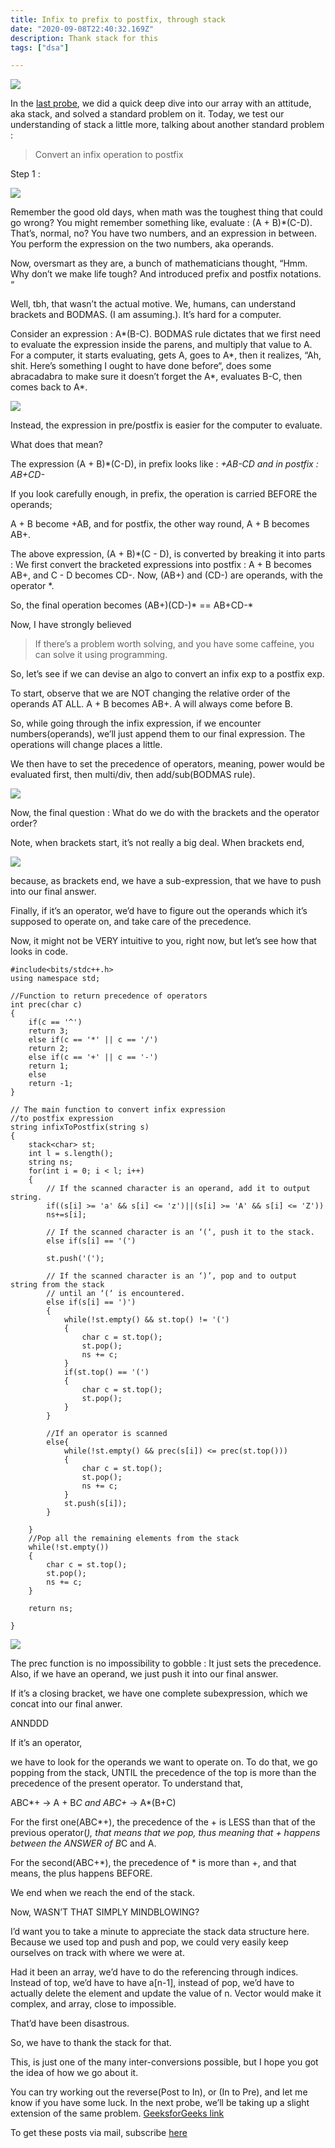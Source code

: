 ```yaml
---
title: Infix to prefix to postfix, through stack
date: "2020-09-08T22:40:32.169Z"
description: Thank stack for this
tags: ["dsa"]

---
```


![](./j.jpg)

In the [last probe](https://dkprobes.tech/Data-Structures/paren-check), we did a quick deep dive into our array with an attitude, aka stack, and solved a standard problem on it. Today, we test our understanding of stack a little more, talking about another standard problem : 

> Convert an infix operation to postfix

Step 1 : 

![](./h.jpg)

Remember the good old days, when math was the toughest thing that could go wrong? You might remember something like, evaluate : (A + B)*(C-D). That’s, normal, no? You have two numbers, and an expression in between. You perform the expression on the two numbers, aka operands.

Now, oversmart as they are, a bunch of mathematicians thought, “Hmm. Why don’t we make life tough? And introduced prefix and postfix notations. “ 

Well, tbh, that wasn’t the actual motive. We, humans, can understand brackets and BODMAS. (I am assuming.). It’s hard for a computer.

Consider an expression : A*(B-C). BODMAS rule dictates that we first need to evaluate the expression inside the parens, and multiply that value to A. For a computer, it starts evaluating, gets A, goes to A*, then it realizes, “Ah, shit. Here’s something I ought to have done before“, does some abracadabra to make sure it doesn’t forget the A*, evaluates B-C, then comes back to A*.

![](./w.jpg)

Instead, the expression in pre/postfix is easier for the computer to evaluate. 

What does that mean?

The expression (A + B)*(C-D), in prefix looks like : *+AB-CD and in postfix : AB+CD-*

If you look carefully enough, in prefix, the operation is carried BEFORE the operands;

A + B become +AB, and for postfix, the other way round, A + B becomes AB+. 

The above expression, (A + B)*(C - D), is converted by breaking it into parts : We first convert the bracketed expressions into postfix : A + B becomes AB+, and C - D becomes CD-. Now, (AB+) and (CD-) are operands, with the operator *.

So, the final operation becomes (AB+)(CD-)* == AB+CD-*

Now, I have strongly believed

> If there’s a problem worth solving, and you have some caffeine, you can solve it using programming.

So, let’s see if we can devise an algo to convert an infix exp to a postfix exp. 

To start, observe that we are NOT changing the relative order of the operands AT ALL. A + B becomes AB+. A will always come before B.

So, while going through the infix expression, if we encounter numbers(operands), we’ll just append them to our final expression. The operations will change places a little.

We then have to set the precedence of operators, meaning, power would be evaluated first, then multi/div, then add/sub(BODMAS rule).

![](./m.jpg)

Now, the final question : What do we do with the brackets and the operator order? 

Note, when brackets start, it’s not really a big deal. When brackets end, 

![](./b.jpg)

because, as brackets end, we have a sub-expression, that we have to push into our final answer.

Finally, if it’s an operator, we’d have to figure out the operands which it’s supposed to operate on, and take care of the precedence.

Now, it might not be VERY intuitive to you, right now, but let’s see how that looks in code.
```
#include<bits/stdc++.h> 
using namespace std; 

//Function to return precedence of operators 
int prec(char c) 
{ 
	if(c == '^') 
	return 3; 
	else if(c == '*' || c == '/') 
	return 2; 
	else if(c == '+' || c == '-') 
	return 1; 
	else
	return -1; 
} 

// The main function to convert infix expression 
//to postfix expression 
string infixToPostfix(string s) 
{ 
	stack<char> st; 
	int l = s.length(); 
	string ns; 
	for(int i = 0; i < l; i++) 
	{ 
		// If the scanned character is an operand, add it to output string. 
		if((s[i] >= 'a' && s[i] <= 'z')||(s[i] >= 'A' && s[i] <= 'Z')) 
		ns+=s[i]; 

		// If the scanned character is an ‘(‘, push it to the stack. 
		else if(s[i] == '(') 
		
		st.push('('); 
		
		// If the scanned character is an ‘)’, pop and to output string from the stack 
		// until an ‘(‘ is encountered. 
		else if(s[i] == ')') 
		{ 
			while(!st.empty() && st.top() != '(') 
			{ 
				char c = st.top(); 
				st.pop(); 
				ns += c; 
			} 
			if(st.top() == '(') 
			{ 
				char c = st.top(); 
				st.pop(); 
			} 
		} 
		
		//If an operator is scanned 
		else{ 
			while(!st.empty() && prec(s[i]) <= prec(st.top())) 
			{ 
				char c = st.top(); 
				st.pop(); 
				ns += c; 
			} 
			st.push(s[i]); 
		} 

	} 
	//Pop all the remaining elements from the stack 
	while(!st.empty()) 
	{ 
		char c = st.top(); 
		st.pop(); 
		ns += c; 
	} 
	
	return ns;

} 
```
![](./hell.jpg)

The prec function is no impossibility to gobble : It just sets the precedence. Also, if we have an operand, we just push it into our final answer.

If it’s a closing bracket, we have one complete subexpression, which we concat into our final anwer.

ANNDDD

If it’s an operator, 

we have to look for the operands we want to operate on. To do that, we go popping from the stack, UNTIL the precedence of the top is more than the precedence of the present operator. To understand that,

ABC*+ -> A + B*C and ABC+* -> A*(B+C)

For the first one(ABC*+), the precedence of the + is LESS than that of the previous operator(*), that means that we pop, thus meaning that + happens between the ANSWER of B*C and A. 

For the second(ABC+*), the precedence of * is more than +, and that means, the plus happens BEFORE.

We end when we reach the end of the stack. 

Now, WASN’T THAT SIMPLY MINDBLOWING?

I’d want you to take a minute to appreciate the stack data structure here. Because we used top and push and pop, we could very easily keep ourselves on track with where we were at. 

Had it been an array, we’d have to do the referencing through indices. Instead of top, we’d have to have a[n-1], instead of pop, we’d have to actually delete the element and update the value of n. Vector would make it complex, and array, close to impossible.

That’d have been disastrous.

So, we have to thank the stack for that.

This, is just one of the many inter-conversions possible, but I hope you got the idea of how we go about it.

You can try working out the reverse(Post to In), or (In to Pre), and let me know if you have some luck. In the next probe, we’ll be taking up a slight extension of the same problem. [GeeksforGeeks link](https://www.geeksforgeeks.org/postfix-to-infix/)

To get these posts via mail, subscribe [here](https://dkprobescode.substack.com/subscribe)

